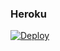 ### Heroku
[![Deploy](https://www.herokucdn.com/deploy/button.svg)](https://heroku.com/deploy?template=https://github.com/zeta40/calendar/edit/main/README.md)
